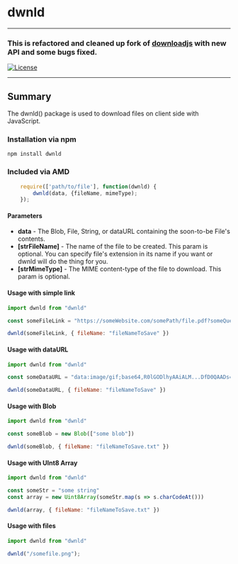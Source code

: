 # dwnld

---

### This is refactored and cleaned up fork of [downloadjs](https://github.com/rndme/download) with new API and some bugs fixed.

[![License][license-image]][license-url]

---

## Summary

The dwnld() package is used to download files on client side with JavaScript.


### Installation via npm

```npm install dwnld```


### Included via AMD

```javascript
    require(['path/to/file'], function(dwnld) {
        dwnld(data, {fileName, mimeType);
    });
```


#### Parameters

- **data** - The Blob, File, String, or dataURL containing the soon-to-be File's contents.
- **[strFileName]** - The name of the file to be created. This param is optional. You can specify file's extension in its name if you want or dwnld will do the thing for you.
- **[strMimeType]** - The MIME content-type of the file to download. This param is optional.


#### Usage with simple link

```javascript
import dwnld from "dwnld"

const someFileLink = "https://someWebsite.com/somePath/file.pdf?someQuery=true"

dwnld(someFileLink, { fileName: "fileNameToSave" })
```

#### Usage with dataURL

```javascript
import dwnld from "dwnld"

const someDataURL = "data:image/gif;base64,R0lGODlhyAAiALM...DfD0QAADs="

dwnld(someDataURL, { fileName: "fileNameToSave" })
```

#### Usage with Blob

```javascript
import dwnld from "dwnld"

const someBlob = new Blob(["some blob"])

dwnld(someBlob, { fileName: "fileNameToSave.txt" })
```

#### Usage with UInt8 Array

```javascript
import dwnld from "dwnld"

const someStr = "some string"
const array = new Uint8Array(someStr.map(s => s.charCodeAt()))

dwnld(array, { fileName: "fileNameToSave.txt" })
```

#### Usage with files
```javascript
import dwnld from "dwnld"

dwnld("/somefile.png");
```

[mit license]: http://opensource.org/licenses/MIT
[license-image]: https://img.shields.io/badge/license-MIT-green.svg
[license-url]: http://opensource.org/licenses/MIT
